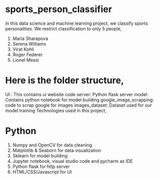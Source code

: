 # sports_person_classifier

In this data science and machine learning project, we classify sports personalities. We restrict classification to only 5 people,

1. Maria Sharapova
2. Serena Williams
3. Virat Kohli
4. Roger Federer
5. Lionel Messi
   
# Here is the folder structure,

UI : This contains ui website code
server: Python flask server
model: Contains python notebook for model building
google_image_scrapping: code to scrap google for images
images_dataset: Dataset used for our model training
Technologies used in this project,

# Python
1. Numpy and OpenCV for data cleaning
2. Matplotlib & Seaborn for data visualization
3. Sklearn for model building
4. Jupyter notebook, visual studio code and pycharm as IDE
5. Python flask for http server
6. HTML/CSS/Javascript for UI
